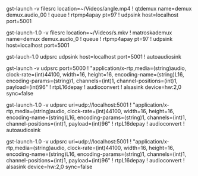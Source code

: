 
gst-launch -v filesrc location=~/Videos/angle.mp4 ! qtdemux name=demux demux.audio_00 ! queue ! rtpmp4apay pt=97 ! udpsink host=localhost port=5001

gst-launch-1.0 -v filesrc location=~/Videos/s.mkv ! matroskademux name=demux demux.audio_0 ! queue ! rtpmp4apay pt=97 ! udpsink host=localhost port=5001

gst-lauch-1.0 udpsrc udpsink host=localhost port=5001 ! autoaudiosink


gst-launch -v udpsrc port=5000 ! "application/x-rtp,media=(string)audio, clock-rate=(int)44100, width=16, height=16, encoding-name=(string)L16, encoding-params=(string)1, channels=(int)1, channel-positions=(int)1, payload=(int)96" ! rtpL16depay ! audioconvert ! alsasink device=hw:2,0 sync=false


gst-launch-1.0 -v udpsrc uri=udp://localhost:5001 ! "application/x-rtp,media=(string)audio, clock-rate=(int)44100, width=16, height=16, encoding-name=(string)L16, encoding-params=(string)1, channels=(int)1, channel-positions=(int)1, payload=(int)96" ! rtpL16depay ! audioconvert ! autoaudiosink

gst-launch-1.0 -v udpsrc uri=udp://localhost:5001 ! "application/x-rtp,media=(string)audio, clock-rate=(int)44100, width=16, height=16, encoding-name=(string)L16, encoding-params=(string)1, channels=(int)1, channel-positions=(int)1, payload=(int)96" ! rtpL16depay ! audioconvert ! alsasink device=hw:2,0 sync=false